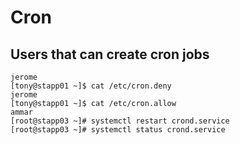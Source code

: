 # Cron

## Users that can create cron jobs
```
jerome
[tony@stapp01 ~]$ cat /etc/cron.deny
jerome
[tony@stapp01 ~]$ cat /etc/cron.allow
ammar
[root@stapp03 ~]# systemctl restart crond.service
[root@stapp03 ~]# systemctl status crond.service
```
